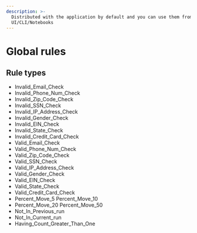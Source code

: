 ```yaml
---
description: >-
  Distributed with the application by default and you can use them from
  UI/CLI/Notebooks
---
```


# Global rules

## Rule types

* Invalid\_Email\_Check
* Invalid\_Phone\_Num\_Check
* Invalid\_Zip\_Code\_Check
* Invalid\_SSN\_Check
* Invalid\_IP\_Address\_Check
* Invalid\_Gender\_Check
* Invalid\_EIN\_Check
* Invalid\_State\_Check
* Invalid\_Credit\_Card\_Check
* Valid\_Email\_Check
* Valid\_Phone\_Num\_Check
* Valid\_Zip\_Code\_Check
* Valid\_SSN\_Check
* Valid\_IP\_Address\_Check
* Valid\_Gender\_Check
* Valid\_EIN\_Check
* Valid\_State\_Check
* Valid\_Credit\_Card\_Check
* Percent\_Move\_5 Percent\_Move\_10
* Percent\_Move\_20 Percent\_Move\_50
* Not\_In\_Previous\_run
* Not\_In\_Current\_run
* Having\_Count\_Greater\_Than\_One
